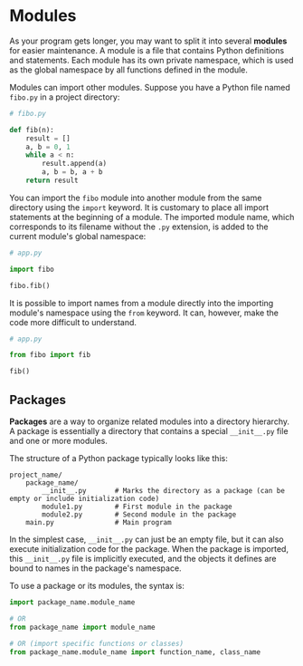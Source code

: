 # Modules

As your program gets longer, you may want to split it into several
**modules** for easier maintenance. A module is a file that contains
Python definitions and statements. Each module has its own private
namespace, which is used as the global namespace by all functions
defined in the module.

Modules can import other modules. Suppose you have a Python file named
`fibo.py` in a project directory:

```python
# fibo.py

def fib(n):
    result = []
    a, b = 0, 1
    while a < n:
        result.append(a)
        a, b = b, a + b
    return result
```

You can import the `fibo` module into another module from the same
directory using the `import` keyword. It is customary to place all
import statements at the beginning of a module. The imported module
name, which corresponds to its filename without the `.py` extension, is
added to the current module's global namespace:

```python
# app.py

import fibo

fibo.fib()
```

It is possible to import names from a module directly into the importing
module's namespace using the `from` keyword. It can, however, make the
code more difficult to understand.

```python
# app.py

from fibo import fib

fib()
```

## Packages

**Packages** are a way to organize related modules into a directory
hierarchy. A package is essentially a directory that contains a special
`__init__.py` file and one or more modules.

The structure of a Python package typically looks like this:

```
project_name/
    package_name/
        __init__.py       # Marks the directory as a package (can be empty or include initialization code)
        module1.py        # First module in the package
        module2.py        # Second module in the package
    main.py               # Main program
```

In the simplest case, `__init__.py` can just be an empty file, but it
can also execute initialization code for the package. When the package
is imported, this `__init__.py` file is implicitly executed, and the
objects it defines are bound to names in the package's namespace.

To use a package or its modules, the syntax is:

```python
import package_name.module_name

# OR
from package_name import module_name

# OR (import specific functions or classes)
from package_name.module_name import function_name, class_name
```
